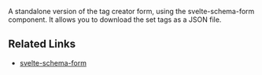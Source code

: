 A standalone version of the tag creator form, using the svelte-schema-form
component. It allows you to download the set tags as a JSON file.

## Related Links

- [svelte-schema-form](https://github.com/webgme/svelte-jsonschema-form)
